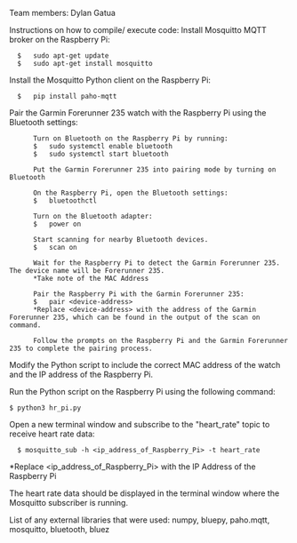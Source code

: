 Team members: Dylan Gatua


Instructions on how to compile/ execute code:
  Install Mosquitto MQTT broker on the Raspberry Pi:
      
      $   sudo apt-get update
      $   sudo apt-get install mosquitto

  Install the Mosquitto Python client on the Raspberry Pi:
  
      $   pip install paho-mqtt

  Pair the Garmin Forerunner 235 watch with the Raspberry Pi using the Bluetooth settings:
          
          Turn on Bluetooth on the Raspberry Pi by running:  
          $   sudo systemctl enable bluetooth
          $   sudo systemctl start bluetooth

          Put the Garmin Forerunner 235 into pairing mode by turning on Bluetooth

          On the Raspberry Pi, open the Bluetooth settings:
          $   bluetoothctl

          Turn on the Bluetooth adapter:
          $   power on

          Start scanning for nearby Bluetooth devices.
          $   scan on

          Wait for the Raspberry Pi to detect the Garmin Forerunner 235. The device name will be Forerunner 235.
          *Take note of the MAC Address

          Pair the Raspberry Pi with the Garmin Forerunner 235:
          $   pair <device-address> 
          *Replace <device-address> with the address of the Garmin Forerunner 235, which can be found in the output of the scan on command.

          Follow the prompts on the Raspberry Pi and the Garmin Forerunner 235 to complete the pairing process.

  Modify the Python script to include the correct MAC address of the watch and the IP address of the Raspberry Pi.

  Run the Python script on the Raspberry Pi using the following command:
  
    $ python3 hr_pi.py

  Open a new terminal window and subscribe to the "heart_rate" topic to receive heart rate data:
      
      $ mosquitto_sub -h <ip_address_of_Raspberry_Pi> -t heart_rate
  *Replace <ip_address_of_Raspberry_Pi> with the IP Address of the Raspberry Pi

  The heart rate data should be displayed in the terminal window where the Mosquitto subscriber is running.
  
List of any external libraries that were used:
numpy, bluepy, paho.mqtt, mosquitto, bluetooth, bluez
